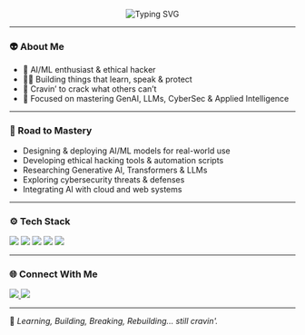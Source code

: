 <p align="center">
  <img src="https://readme-typing-svg.demolab.com?font=Fira+Code&pause=1000&center=true&vCenter=true&width=435&lines=Yo%2C+I'm+Renil+aka+thea1i3n;AI+dev+%7C+Hacker+%7C+Dreamchaser" alt="Typing SVG" />
</p>

---

### 👽 About Me  
- 🧠 AI/ML enthusiast & ethical hacker  
- 👨‍💻 Building things that learn, speak & protect  
- 🧬 Cravin’ to crack what others can’t  
- 🎯 Focused on mastering GenAI, LLMs, CyberSec & Applied Intelligence

---

### 🧠 Road to Mastery  
- Designing & deploying AI/ML models for real-world use  
- Developing ethical hacking tools & automation scripts  
- Researching Generative AI, Transformers & LLMs  
- Exploring cybersecurity threats & defenses  
- Integrating AI with cloud and web systems

---

### ⚙️ Tech Stack  
<img src="https://img.shields.io/badge/Python-3670A0?style=for-the-badge&logo=python&logoColor=ffdd54" />
<img src="https://img.shields.io/badge/TensorFlow-FF6F00?style=for-the-badge&logo=tensorflow&logoColor=white" />
<img src="https://img.shields.io/badge/Linux-FCC624?style=for-the-badge&logo=linux&logoColor=black" />
<img src="https://img.shields.io/badge/Git-F05032?style=for-the-badge&logo=git&logoColor=white" />
<img src="https://img.shields.io/badge/Visual%20Studio%20Code-007ACC?style=for-the-badge&logo=visual-studio-code&logoColor=white" />

---

### 🌐 Connect With Me  
<a href="https://www.instagram.com/renilll._/" target="_blank">
  <img src="https://img.shields.io/badge/Instagram-E4405F?style=for-the-badge&logo=instagram&logoColor=white" />
</a>
<a href="https://www.linkedin.com/in/renil-mammen-biju-a8a12030b" target="_blank">
  <img src="https://img.shields.io/badge/LinkedIn-0A66C2?style=for-the-badge&logo=linkedin&logoColor=white" />
</a>

---

🧠 *Learning, Building, Breaking, Rebuilding... still cravin'.*
